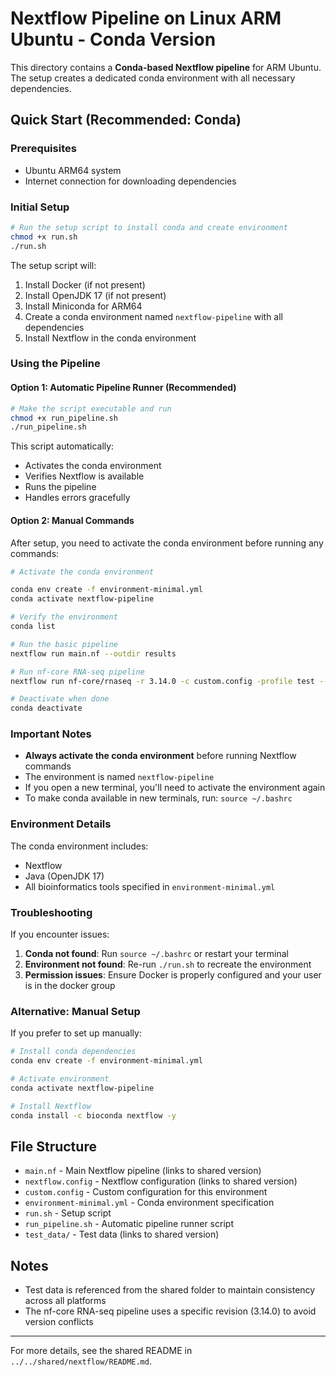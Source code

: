 # Nextflow Pipeline on Linux ARM Ubuntu - Conda Version

This directory contains a **Conda-based Nextflow pipeline** for ARM Ubuntu. The setup creates a dedicated conda environment with all necessary dependencies.

## Quick Start (Recommended: Conda)

### Prerequisites

- Ubuntu ARM64 system
- Internet connection for downloading dependencies

### Initial Setup

```bash
# Run the setup script to install conda and create environment
chmod +x run.sh
./run.sh
```

The setup script will:

1. Install Docker (if not present)
2. Install OpenJDK 17 (if not present)
3. Install Miniconda for ARM64
4. Create a conda environment named `nextflow-pipeline` with all dependencies
5. Install Nextflow in the conda environment

### Using the Pipeline

#### Option 1: Automatic Pipeline Runner (Recommended)

```bash
# Make the script executable and run
chmod +x run_pipeline.sh
./run_pipeline.sh
```

This script automatically:

- Activates the conda environment
- Verifies Nextflow is available
- Runs the pipeline
- Handles errors gracefully

#### Option 2: Manual Commands

After setup, you need to activate the conda environment before running any commands:

```bash
# Activate the conda environment

conda env create -f environment-minimal.yml
conda activate nextflow-pipeline

# Verify the environment
conda list

# Run the basic pipeline
nextflow run main.nf --outdir results

# Run nf-core RNA-seq pipeline
nextflow run nf-core/rnaseq -r 3.14.0 -c custom.config -profile test --outdir results -resume

# Deactivate when done
conda deactivate
```

### Important Notes

- **Always activate the conda environment** before running Nextflow commands
- The environment is named `nextflow-pipeline`
- If you open a new terminal, you'll need to activate the environment again
- To make conda available in new terminals, run: `source ~/.bashrc`

### Environment Details

The conda environment includes:

- Nextflow
- Java (OpenJDK 17)
- All bioinformatics tools specified in `environment-minimal.yml`

### Troubleshooting

If you encounter issues:

1. **Conda not found**: Run `source ~/.bashrc` or restart your terminal
2. **Environment not found**: Re-run `./run.sh` to recreate the environment
3. **Permission issues**: Ensure Docker is properly configured and your user is in the docker group

### Alternative: Manual Setup

If you prefer to set up manually:

```bash
# Install conda dependencies
conda env create -f environment-minimal.yml

# Activate environment
conda activate nextflow-pipeline

# Install Nextflow
conda install -c bioconda nextflow -y
```

## File Structure

- `main.nf` - Main Nextflow pipeline (links to shared version)
- `nextflow.config` - Nextflow configuration (links to shared version)
- `custom.config` - Custom configuration for this environment
- `environment-minimal.yml` - Conda environment specification
- `run.sh` - Setup script
- `run_pipeline.sh` - Automatic pipeline runner script
- `test_data/` - Test data (links to shared version)

## Notes

- Test data is referenced from the shared folder to maintain consistency across all platforms
- The nf-core RNA-seq pipeline uses a specific revision (3.14.0) to avoid version conflicts

---

For more details, see the shared README in `../../shared/nextflow/README.md`.
